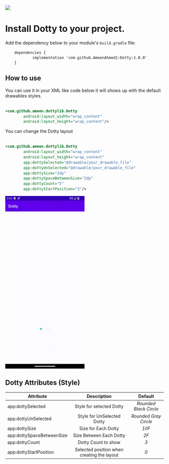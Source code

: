 [![](https://jitpack.io/v/AmeenAhmed1/Dotty.svg)](https://jitpack.io/#AmeenAhmed1/Dotty)

<h1>Install Dotty to your project.</h1>

Add the dependency below to your module's `build.gradle` file:

```
	dependencies {
	        implementation 'com.github.AmeenAhmed1:Dotty:1.0.0'
	}
```

<h2>How to use</h2>
You can use it in your XML like code below it will shows up with the default drawables styles.

```xml

<com.github.ameen.dottylib.Dotty
        android:layout_width="wrap_content"
        android:layout_height="wrap_content"/>
```

You can change the Dotty layout

```xml

<com.github.ameen.dottylib.Dotty
        android:layout_width="wrap_content"
        android:layout_height="wrap_content"
        app:dottySelected="@drawable/your_drawable_file"
        app:dottyUnSelected="@drawable/your_drawable_file"
        app:dottySize="2dp"
        app:dottySpaceBetweenSize="2dp"
        app:dottyCount="5"
        app:dottyStartPosition="3"/>
```

<img src=screens/screenrecord.gif width="50%" height="50%"/>


<h2>Dotty Attributes (Style)</h2>

| Attribute                 |                Description                 |        Default         |
|---------------------------|:------------------------------------------:|:----------------------:|
| app:dottySelected         |          Style for selected Dotty          | _Rounded Black Circle_ |
| app:dottyUnSelected       |         Style for UnSelected Dotty         | _Rounded Gray Circle_  |
| app:dottySize             |            Size for Each Dotty             |         _10F_          |
| app:dottySpaceBetweenSize |          Size Between Each Dotty           |          _2F_          |
| app:dottyCount            |            Dotty Count to show             |          _3_           |
| app:dottyStartPosition    | Selected position when creating the layout |          _0_           |
